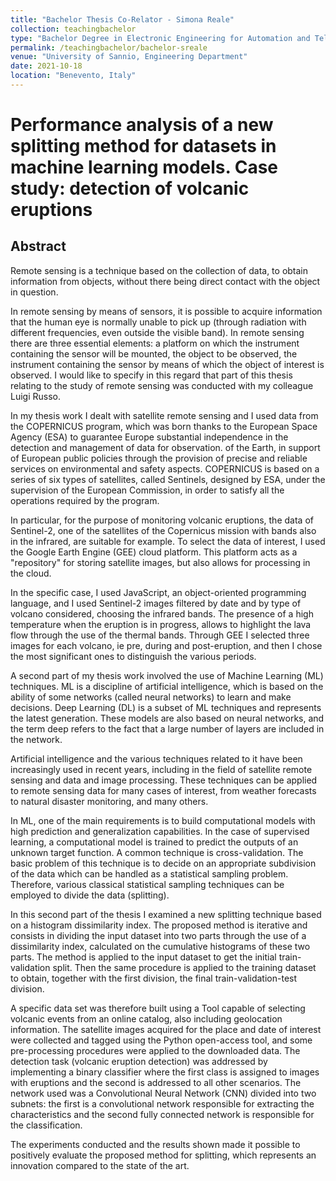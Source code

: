 ```yaml
---
title: "Bachelor Thesis Co-Relator - Simona Reale"
collection: teachingbachelor
type: "Bachelor Degree in Electronic Engineering for Automation and Telecommunications"
permalink: /teachingbachelor/bachelor-sreale
venue: "University of Sannio, Engineering Department"
date: 2021-10-18
location: "Benevento, Italy"
---
```


# Performance analysis of a new splitting method for datasets in machine learning models. Case study: detection of volcanic eruptions

## Abstract
Remote sensing is a technique based on the collection of data, to obtain information from objects, without there being direct contact with the object in question.

In remote sensing by means of sensors, it is possible to acquire information that the human eye is normally unable to pick up (through radiation with different frequencies, even outside the visible band). In remote sensing there are three essential elements: a platform on which the instrument containing the sensor will be mounted, the object to be observed, the instrument containing the sensor by means of which the object of interest is observed.
I would like to specify in this regard that part of this thesis relating to the study of remote sensing was conducted with my colleague Luigi Russo.

In my thesis work I dealt with satellite remote sensing and I used data from the COPERNICUS program, which was born thanks to the European Space Agency (ESA) to guarantee Europe substantial independence in the detection and management of data for observation. of the Earth, in support of European public policies through the provision of precise and reliable services on environmental and safety aspects.
COPERNICUS is based on a series of six types of satellites, called Sentinels, designed by ESA, under the supervision of the European Commission, in order to satisfy all the operations required by the program.

In particular, for the purpose of monitoring volcanic eruptions, the data of Sentinel-2, one of the satellites of the Copernicus mission with bands also in the infrared, are suitable for example. To select the data of interest, I used the Google Earth Engine (GEE) cloud platform. This platform acts as a "repository" for storing satellite images, but also allows for processing in the cloud.

In the specific case, I used JavaScript, an object-oriented programming language, and I used Sentinel-2 images filtered by date and by type of volcano considered, choosing the infrared bands. The presence of a high temperature when the eruption is in progress, allows to highlight the lava flow through the use of the thermal bands. Through GEE I selected three images for each volcano, ie pre, during and post-eruption, and then I chose the most significant ones to distinguish the various periods.

A second part of my thesis work involved the use of Machine Learning (ML) techniques. ML is a discipline of artificial intelligence, which is based on the ability of some networks (called neural networks) to learn and make decisions. Deep Learning (DL) is a subset of ML techniques and represents the latest generation. These models are also based on neural networks, and the term deep refers to the fact that a large number of layers are included in the network.

Artificial intelligence and the various techniques related to it have been increasingly used in recent years, including in the field of satellite remote sensing and data and image processing. These techniques can be applied to remote sensing data for many cases of interest, from weather forecasts to natural disaster monitoring, and many others.

In ML, one of the main requirements is to build computational models with high prediction and generalization capabilities. In the case of supervised learning, a computational model is trained to predict the outputs of an unknown target function.
A common technique is cross-validation. The basic problem of this technique is to decide on an appropriate subdivision of the data which can be handled as a statistical sampling problem. Therefore, various classical statistical sampling techniques can be employed to divide the data (splitting).

In this second part of the thesis I examined a new splitting technique based on a histogram dissimilarity index. The proposed method is iterative and consists in dividing the input dataset into two parts through the use of a dissimilarity index, calculated on the cumulative histograms of these two parts. The method is applied to the input dataset to get the initial train-validation split. Then the same procedure is applied to the training dataset to obtain, together with the first division, the final train-validation-test division.

A specific data set was therefore built using a Tool capable of selecting volcanic events from an online catalog, also including geolocation information. The satellite images acquired for the place and date of interest were collected and tagged using the Python open-access tool, and some pre-processing procedures were applied to the downloaded data.
The detection task (volcanic eruption detection) was addressed by implementing a binary classifier where the first class is assigned to images with eruptions and the second is addressed to all other scenarios. The network used was a Convolutional Neural Network (CNN) divided into two subnets: the first is a convolutional network responsible for extracting the characteristics and the second fully connected network is responsible for the classification.

The experiments conducted and the results shown made it possible to positively evaluate the proposed method for splitting, which represents an innovation compared to the state of the art.
